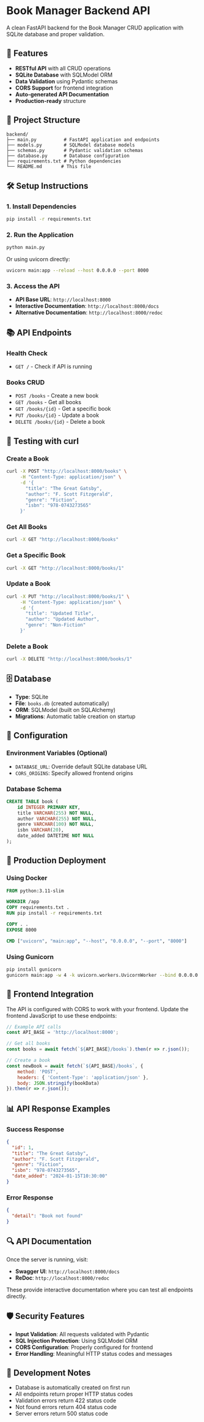 # Book Manager Backend API

A clean FastAPI backend for the Book Manager CRUD application with SQLite database and proper validation.

## 🚀 Features

- **RESTful API** with all CRUD operations
- **SQLite Database** with SQLModel ORM
- **Data Validation** using Pydantic schemas
- **CORS Support** for frontend integration
- **Auto-generated API Documentation**
- **Production-ready** structure

## 📁 Project Structure

```
backend/
├── main.py          # FastAPI application and endpoints
├── models.py        # SQLModel database models
├── schemas.py       # Pydantic validation schemas
├── database.py      # Database configuration
├── requirements.txt # Python dependencies
└── README.md       # This file
```

## 🛠️ Setup Instructions

### 1. Install Dependencies

```bash
pip install -r requirements.txt
```

### 2. Run the Application

```bash
python main.py
```

Or using uvicorn directly:

```bash
uvicorn main:app --reload --host 0.0.0.0 --port 8000
```

### 3. Access the API

- **API Base URL**: `http://localhost:8000`
- **Interactive Documentation**: `http://localhost:8000/docs`
- **Alternative Documentation**: `http://localhost:8000/redoc`

## 📚 API Endpoints

### Health Check
- `GET /` - Check if API is running

### Books CRUD
- `POST /books` - Create a new book
- `GET /books` - Get all books
- `GET /books/{id}` - Get a specific book
- `PUT /books/{id}` - Update a book
- `DELETE /books/{id}` - Delete a book

## 🧪 Testing with curl

### Create a Book
```bash
curl -X POST "http://localhost:8000/books" \
     -H "Content-Type: application/json" \
     -d '{
       "title": "The Great Gatsby",
       "author": "F. Scott Fitzgerald",
       "genre": "Fiction",
       "isbn": "978-0743273565"
     }'
```

### Get All Books
```bash
curl -X GET "http://localhost:8000/books"
```

### Get a Specific Book
```bash
curl -X GET "http://localhost:8000/books/1"
```

### Update a Book
```bash
curl -X PUT "http://localhost:8000/books/1" \
     -H "Content-Type: application/json" \
     -d '{
       "title": "Updated Title",
       "author": "Updated Author",
       "genre": "Non-Fiction"
     }'
```

### Delete a Book
```bash
curl -X DELETE "http://localhost:8000/books/1"
```

## 🗄️ Database

- **Type**: SQLite
- **File**: `books.db` (created automatically)
- **ORM**: SQLModel (built on SQLAlchemy)
- **Migrations**: Automatic table creation on startup

## 🔧 Configuration

### Environment Variables (Optional)
- `DATABASE_URL`: Override default SQLite database URL
- `CORS_ORIGINS`: Specify allowed frontend origins

### Database Schema
```sql
CREATE TABLE book (
    id INTEGER PRIMARY KEY,
    title VARCHAR(255) NOT NULL,
    author VARCHAR(255) NOT NULL,
    genre VARCHAR(100) NOT NULL,
    isbn VARCHAR(20),
    date_added DATETIME NOT NULL
);
```

## 🚀 Production Deployment

### Using Docker
```dockerfile
FROM python:3.11-slim

WORKDIR /app
COPY requirements.txt .
RUN pip install -r requirements.txt

COPY . .
EXPOSE 8000

CMD ["uvicorn", "main:app", "--host", "0.0.0.0", "--port", "8000"]
```

### Using Gunicorn
```bash
pip install gunicorn
gunicorn main:app -w 4 -k uvicorn.workers.UvicornWorker --bind 0.0.0.0:8000
```

## 🔗 Frontend Integration

The API is configured with CORS to work with your frontend. Update the frontend JavaScript to use these endpoints:

```javascript
// Example API calls
const API_BASE = 'http://localhost:8000';

// Get all books
const books = await fetch(`${API_BASE}/books`).then(r => r.json());

// Create a book
const newBook = await fetch(`${API_BASE}/books`, {
    method: 'POST',
    headers: { 'Content-Type': 'application/json' },
    body: JSON.stringify(bookData)
}).then(r => r.json());
```

## 📊 API Response Examples

### Success Response
```json
{
  "id": 1,
  "title": "The Great Gatsby",
  "author": "F. Scott Fitzgerald",
  "genre": "Fiction",
  "isbn": "978-0743273565",
  "date_added": "2024-01-15T10:30:00"
}
```

### Error Response
```json
{
  "detail": "Book not found"
}
```

## 🔍 API Documentation

Once the server is running, visit:
- **Swagger UI**: `http://localhost:8000/docs`
- **ReDoc**: `http://localhost:8000/redoc`

These provide interactive documentation where you can test all endpoints directly.

## 🛡️ Security Features

- **Input Validation**: All requests validated with Pydantic
- **SQL Injection Protection**: Using SQLModel ORM
- **CORS Configuration**: Properly configured for frontend
- **Error Handling**: Meaningful HTTP status codes and messages

## 📝 Development Notes

- Database is automatically created on first run
- All endpoints return proper HTTP status codes
- Validation errors return 422 status code
- Not found errors return 404 status code
- Server errors return 500 status code 
